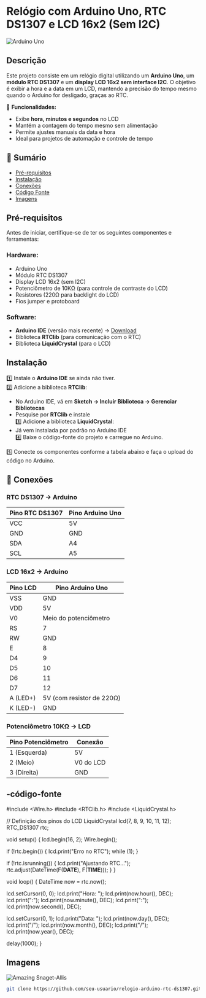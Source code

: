 # Relógio com Arduino Uno, RTC DS1307 e LCD 16x2 (Sem I2C)  

![Arduino Uno](https://upload.wikimedia.org/wikipedia/commons/3/38/Arduino_Uno_-_R3.jpg)  

## Descrição  
Este projeto consiste em um relógio digital utilizando um **Arduino Uno**, um **módulo RTC DS1307** e um **display LCD 16x2 sem interface I2C**. O objetivo é exibir a hora e a data em um LCD, mantendo a precisão do tempo mesmo quando o Arduino for desligado, graças ao RTC.  

🔹 **Funcionalidades:**  
- Exibe **hora, minutos e segundos** no LCD  
- Mantém a contagem do tempo mesmo sem alimentação  
- Permite ajustes manuais da data e hora  
- Ideal para projetos de automação e controle de tempo  

## 📑 Sumário  
- [Pré-requisitos](#pré-requisitos)  
- [Instalação](#instalação)  
- [Conexões](#-conexões)  
- [Código Fonte](#-código-fonte)  
- [Imagens](#-imagens)
  

## Pré-requisitos  
Antes de iniciar, certifique-se de ter os seguintes componentes e ferramentas:  

### **Hardware:**  
- Arduino Uno  
- Módulo RTC DS1307  
- Display LCD 16x2 (sem I2C)  
- Potenciômetro de 10KΩ (para controle de contraste do LCD)  
- Resistores (220Ω para backlight do LCD)  
- Fios jumper e protoboard  

### **Software:**  
- **Arduino IDE** (versão mais recente) → [Download](https://www.arduino.cc/en/software)  
- Biblioteca **RTClib** (para comunicação com o RTC)  
- Biblioteca **LiquidCrystal** (para o LCD)  

## Instalação  
1️⃣ Instale o **Arduino IDE** se ainda não tiver.  
2️⃣ Adicione a biblioteca **RTClib**:  
   - No Arduino IDE, vá em **Sketch → Incluir Biblioteca → Gerenciar Bibliotecas**  
   - Pesquise por **RTClib** e instale  
3️⃣ Adicione a biblioteca **LiquidCrystal**:  
   - Já vem instalada por padrão no Arduino IDE  
4️⃣ Baixe o código-fonte do projeto e carregue no Arduino.  

5️⃣ Conecte os componentes conforme a tabela abaixo e faça o upload do código no Arduino. 

## 🔌 Conexões  

### **RTC DS1307 → Arduino**  
| Pino RTC DS1307 | Pino Arduino Uno |
|----------------|----------------|
| VCC            | 5V             |
| GND            | GND            |
| SDA            | A4             |
| SCL            | A5             |

### **LCD 16x2 → Arduino**  
| Pino LCD | Pino Arduino Uno |
|----------|-----------------|
| VSS      | GND             |
| VDD      | 5V              |
| V0       | Meio do potenciômetro |
| RS       | 7               |
| RW       | GND             |
| E        | 8               |
| D4       | 9               |
| D5       | 10              |
| D6       | 11              |
| D7       | 12              |
| A (LED+) | 5V (com resistor de 220Ω) |
| K (LED-) | GND             |

### **Potenciômetro 10KΩ → LCD**  
| Pino Potenciômetro | Conexão |
|------------------|----------|
| 1 (Esquerda)    | 5V       |
| 2 (Meio)        | V0 do LCD |
| 3 (Direita)     | GND      |

## -código-fonte

#include <Wire.h>
#include <RTClib.h>
#include <LiquidCrystal.h>

// Definição dos pinos do LCD
LiquidCrystal lcd(7, 8, 9, 10, 11, 12);
RTC_DS1307 rtc;

void setup() {
  lcd.begin(16, 2);
  Wire.begin();

  if (!rtc.begin()) {
    lcd.print("Erro no RTC");
    while (1);
  }

  if (!rtc.isrunning()) {
    lcd.print("Ajustando RTC...");
    rtc.adjust(DateTime(F(__DATE__), F(__TIME__)));
  }
}

void loop() {
  DateTime now = rtc.now();

  lcd.setCursor(0, 0);
  lcd.print("Hora: ");
  lcd.print(now.hour(), DEC);
  lcd.print(":");
  lcd.print(now.minute(), DEC);
  lcd.print(":");
  lcd.print(now.second(), DEC);

  lcd.setCursor(0, 1);
  lcd.print("Data: ");
  lcd.print(now.day(), DEC);
  lcd.print("/");
  lcd.print(now.month(), DEC);
  lcd.print("/");
  lcd.print(now.year(), DEC);

  delay(1000);
  }

  ## Imagens
  ![Amazing Snaget-Allis](https://github.com/user-attachments/assets/b775c827-b3f9-4735-b81a-09214baa2411)


  

```sh
git clone https://github.com/seu-usuario/relogio-arduino-rtc-ds1307.git
